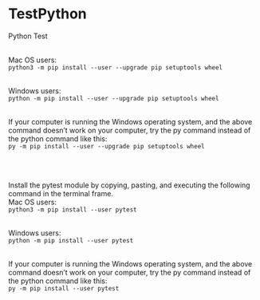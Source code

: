 # TestPython
Python Test


<br> Mac OS users:
<br> ``` python3 -m pip install --user --upgrade pip setuptools wheel ```

<br> Windows users:
<br> ``` python -m pip install --user --upgrade pip setuptools wheel ```

<br> If your computer is running the Windows operating system, and the above command doesn’t work on your computer, try the py command instead of the python command like this:
<br> ``` py -m pip install --user --upgrade pip setuptools wheel ```

<br>

<br> Install the pytest module by copying, pasting, and executing the following command in the terminal frame.
<br> Mac OS users:
<br> ``` python3 -m pip install --user pytest ```

<br> Windows users:
<br> ``` python -m pip install --user pytest ``` 

<br> If your computer is running the Windows operating system, and the above command doesn’t work on your computer, try the py command instead of the python command like this:
<br> ``` py -m pip install --user pytest ```
